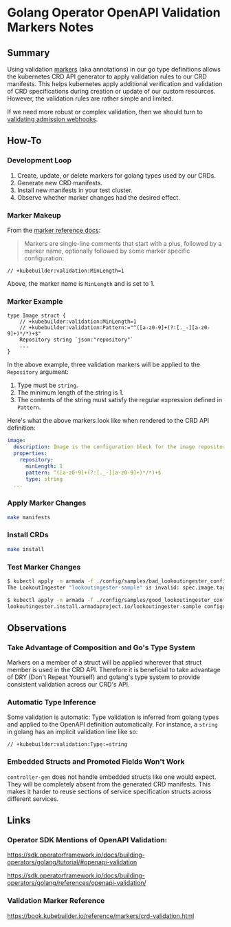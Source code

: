 # Golang Operator OpenAPI Validation Markers Notes

## Summary

Using validation [markers](https://book.kubebuilder.io/reference/markers.html) 
(aka annotations) in our go type definitions allows 
the kubernetes CRD API generator to apply validation rules to our CRD manifests. 
This helps kubernetes apply additional verification and validation of CRD 
specifications during creation or update of our custom resources. However, the 
validation rules are rather simple and limited.

If we need more robust or complex validation, then we should turn to 
[validating admission webhooks](https://sdk.operatorframework.io/docs/building-operators/golang/webhook/#1-validating-admission-webhook).

## How-To

### Development Loop

1. Create, update, or delete markers for golang types used by our CRDs.
2. Generate new CRD manifests.
3. Install new manifests in your test cluster.
4. Observe whether marker changes had the desired effect.

### Marker Makeup

From the [marker reference docs](https://book.kubebuilder.io/reference/markers.html):
> Markers are single-line comments that start with a plus, 
> followed by a marker name, optionally followed by some marker 
> specific configuration:

```golang
// +kubebuilder:validation:MinLength=1
```

Above, the marker name is `MinLength` and is set to 1.

### Marker Example
```golang
type Image struct {
	// +kubebuilder:validation:MinLength=1
	// +kubebuilder:validation:Pattern:="^([a-z0-9]+(?:[._-][a-z0-9]+)*/*)+$"
	Repository string `json:"repository"`
	...
}
```

In the above example, three validation markers will be applied to the 
`Repository` argument:
1. Type must be `string`.
2. The minimum length of the string is 1.
3. The contents of the string must satisfy the regular expression defined in `Pattern`.

Here's what the above markers look like when rendered to the CRD API definition:

```yaml
image:
  description: Image is the configuration block for the image repository and tag 
  properties: 
    repository: 
      minLength: 1 
      pattern: ^([a-z0-9]+(?:[._-][a-z0-9]+)*/*)+$ 
      type: string
  ...
```

### Apply Marker Changes

```bash
make manifests
```

### Install CRDs

```bash
make install
```

### Test Marker Changes

```bash
$ kubectl apply -n armada -f ./config/samples/bad_lookoutingester_config.yaml 
The LookoutIngester "lookoutingester-sample" is invalid: spec.image.tag: Invalid value: "6141171b8bde8a03113090a819d728511c2dc39f@": spec.image.tag in body should match '^[a-zA-Z0-9_.-]*$'
```

```bash
$ kubectl apply -n armada -f ./config/samples/good_lookoutingester_config.yaml 
lookoutingester.install.armadaproject.io/lookoutingester-sample configured
```

## Observations

### Take Advantage of Composition and Go's Type System
Markers on a member of a struct will be applied wherever that struct member 
is used in the CRD API. Therefore it is beneficial to take advantage of 
DRY (Don't Repeat Yourself) and golang's type system to provide consistent
validation across our CRD's API.

### Automatic Type Inference
Some validation is automatic: Type validation is inferred from golang types 
and applied to the OpenAPI definition automatically. For instance, a `string` 
in golang has an implicit validation line like so:
```golang
// +kubebuilder:validation:Type:=string
```

### Embedded Structs and Promoted Fields Won't Work
`controller-gen` does not handle embedded structs like one would expect. They
will be completely absent from the generated CRD manifests. This makes it 
harder to reuse sections of service specification structs across different 
services.

## Links

### Operator SDK Mentions of OpenAPI Validation: 
https://sdk.operatorframework.io/docs/building-operators/golang/tutorial/#openapi-validation

https://sdk.operatorframework.io/docs/building-operators/golang/references/openapi-validation/

### Validation Marker Reference
https://book.kubebuilder.io/reference/markers/crd-validation.html
